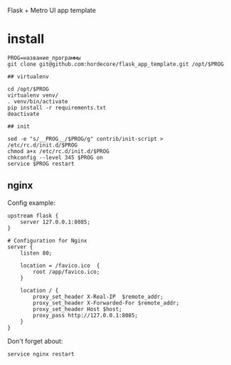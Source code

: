 Flask + Metro UI app template

# install

	PROG=название_программы
	git clone git@github.com:hordecore/flask_app_template.git /opt/$PROG
	
	## virtualenv

	cd /opt/$PROG
	virtualenv venv/
	. venv/bin/activate
	pip install -r requirements.txt
	deactivate
	
	## init

	sed -e "s/__PROG__/$PROG/g" contrib/init-script > /etc/rc.d/init.d/$PROG
	chmod a+x /etc/rc.d/init.d/$PROG
	chkconfig --level 345 $PROG on
	service $PROG restart

## nginx

Config example:

	upstream flask {
		server 127.0.0.1:8085;
	}

	# Configuration for Nginx
	server {
		listen 80;

		location = /favico.ico  {
			root /app/favico.ico;
		}

		location / {
			proxy_set_header X-Real-IP  $remote_addr;
			proxy_set_header X-Forwarded-For $remote_addr;
			proxy_set_header Host $host;
			proxy_pass http://127.0.0.1:8085;
		}
	}

Don't forget about:

	service nginx restart
